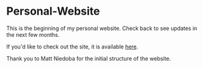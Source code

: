# Personal-Website

This is the beginning of my personal website. Check back to see updates in the next few months.


If you'd like to check out the site, it is available [here](http://jcwebster.github.io).

Thank you to Matt Niedoba for the initial structure of the website.
